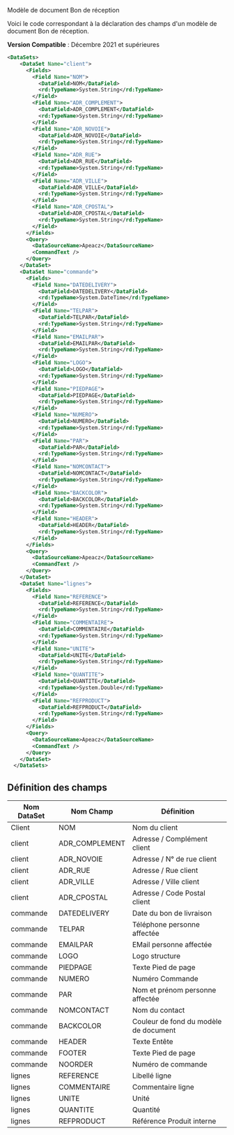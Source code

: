 Modèle de document Bon de réception

Voici le code correspondant à la déclaration des champs d'un modèle de document Bon de réception.

**Version Compatible** : Décembre 2021 et supérieures

```xml
<DataSets>
    <DataSet Name="client">
      <Fields>
        <Field Name="NOM">
          <DataField>NOM</DataField>
          <rd:TypeName>System.String</rd:TypeName>
        </Field>
        <Field Name="ADR_COMPLEMENT">
          <DataField>ADR_COMPLEMENT</DataField>
          <rd:TypeName>System.String</rd:TypeName>
        </Field>
        <Field Name="ADR_NOVOIE">
          <DataField>ADR_NOVOIE</DataField>
          <rd:TypeName>System.String</rd:TypeName>
        </Field>
        <Field Name="ADR_RUE">
          <DataField>ADR_RUE</DataField>
          <rd:TypeName>System.String</rd:TypeName>
        </Field>
        <Field Name="ADR_VILLE">
          <DataField>ADR_VILLE</DataField>
          <rd:TypeName>System.String</rd:TypeName>
        </Field>
        <Field Name="ADR_CPOSTAL">
          <DataField>ADR_CPOSTAL</DataField>
          <rd:TypeName>System.String</rd:TypeName>
        </Field>
      </Fields>
      <Query>
        <DataSourceName>Apeacz</DataSourceName>
        <CommandText />
      </Query>
    </DataSet>
    <DataSet Name="commande">
      <Fields>
        <Field Name="DATEDELIVERY">
          <DataField>DATEDELIVERY</DataField>
          <rd:TypeName>System.DateTime</rd:TypeName>
        </Field>
        <Field Name="TELPAR">
          <DataField>TELPAR</DataField>
          <rd:TypeName>System.String</rd:TypeName>
        </Field>
        <Field Name="EMAILPAR">
          <DataField>EMAILPAR</DataField>
          <rd:TypeName>System.String</rd:TypeName>
        </Field>
        <Field Name="LOGO">
          <DataField>LOGO</DataField>
          <rd:TypeName>System.String</rd:TypeName>
        </Field>
        <Field Name="PIEDPAGE">
          <DataField>PIEDPAGE</DataField>
          <rd:TypeName>System.String</rd:TypeName>
        </Field>
        <Field Name="NUMERO">
          <DataField>NUMERO</DataField>
          <rd:TypeName>System.String</rd:TypeName>
        </Field>
        <Field Name="PAR">
          <DataField>PAR</DataField>
          <rd:TypeName>System.String</rd:TypeName>
        </Field>
        <Field Name="NOMCONTACT">
          <DataField>NOMCONTACT</DataField>
          <rd:TypeName>System.String</rd:TypeName>
        </Field>
        <Field Name="BACKCOLOR">
          <DataField>BACKCOLOR</DataField>
          <rd:TypeName>System.String</rd:TypeName>
        </Field>
        <Field Name="HEADER">
          <DataField>HEADER</DataField>
          <rd:TypeName>System.String</rd:TypeName>
        </Field>
      </Fields>
      <Query>
        <DataSourceName>Apeacz</DataSourceName>
        <CommandText />
      </Query>
    </DataSet>
    <DataSet Name="lignes">
      <Fields>
        <Field Name="REFERENCE">
          <DataField>REFERENCE</DataField>
          <rd:TypeName>System.String</rd:TypeName>
        </Field>
        <Field Name="COMMENTAIRE">
          <DataField>COMMENTAIRE</DataField>
          <rd:TypeName>System.String</rd:TypeName>
        </Field>
        <Field Name="UNITE">
          <DataField>UNITE</DataField>
          <rd:TypeName>System.String</rd:TypeName>
        </Field>
        <Field Name="QUANTITE">
          <DataField>QUANTITE</DataField>
          <rd:TypeName>System.Double</rd:TypeName>
        </Field>
        <Field Name="REFPRODUCT">
          <DataField>REFPRODUCT</DataField>
          <rd:TypeName>System.String</rd:TypeName>
        </Field>
      </Fields>
      <Query>
        <DataSourceName>Apeacz</DataSourceName>
        <CommandText />
      </Query>
    </DataSet>
  </DataSets>
```

## Définition des champs

| Nom DataSet | Nom Champ      | Définition                            |
| ----------- | -------------- | ------------------------------------- |
| Client      | NOM            | Nom du client                         |
| client      | ADR_COMPLEMENT | Adresse / Complément client           |
| client      | ADR_NOVOIE     | Adresse / N° de rue client            |
| client      | ADR_RUE        | Adresse / Rue client                  |
| client      | ADR_VILLE      | Adresse / Ville client                |
| client      | ADR_CPOSTAL    | Adresse / Code Postal client          |
| commande    | DATEDELIVERY   | Date du bon de livraison              |
| commande    | TELPAR         | Téléphone personne affectée           |
| commande    | EMAILPAR       | EMail personne affectée               |
| commande    | LOGO           | Logo structure                        |
| commande    | PIEDPAGE       | Texte Pied de page                    |
| commande    | NUMERO         | Numéro Commande                       |
| commande    | PAR            | Nom et prénom personne affectée       |
| commande    | NOMCONTACT     | Nom du contact                        |
| commande    | BACKCOLOR      | Couleur de fond du modèle de document |
| commande    | HEADER         | Texte Entête                          |
| commande    | FOOTER         | Texte Pied de page                    |
| commande    | NOORDER        | Numéro de commande                    |
| lignes      | REFERENCE      | Libellé ligne                         |
| lignes      | COMMENTAIRE    | Commentaire ligne                     |
| lignes      | UNITE          | Unité                                 |
| lignes      | QUANTITE       | Quantité                              |
| lignes      | REFPRODUCT     | Référence Produit interne             |


